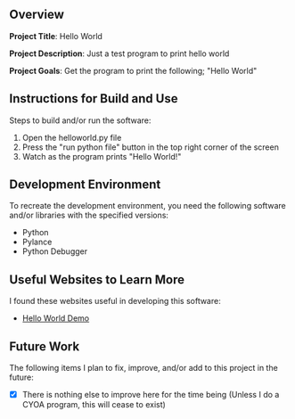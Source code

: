 ## Overview

**Project Title**: Hello World

**Project Description**: Just a test program to print hello world

**Project Goals**: Get the program to print the following; "Hello World"

## Instructions for Build and Use

Steps to build and/or run the software:

1. Open the helloworld.py file
2. Press the "run python file" button in the top right corner of the screen
3. Watch as the program prints "Hello World!"

## Development Environment 

To recreate the development environment, you need the following software and/or libraries with the specified versions:

* Python
* Pylance
* Python Debugger

## Useful Websites to Learn More

I found these websites useful in developing this software:

* [Hello World Demo](https://video.byui.edu/media/t/1_bw2ccc9w)

## Future Work

The following items I plan to fix, improve, and/or add to this project in the future:

* [x] There is nothing else to improve here for the time being (Unless I do a CYOA program, this will cease to exist)